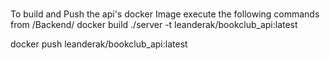 # 

To build and Push the api's docker Image execute the following commands from /Backend/
docker build ./server -t leanderak/bookclub_api:latest

docker push leanderak/bookclub_api:latest
